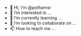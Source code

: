- 👋 Hi, I’m @pothamsr
- 👀 I’m interested in ...
- 🌱 I’m currently learning ...
- 💞️ I’m looking to collaborate on ...
- 📫 How to reach me ...

<!---
pothamsr/pothamsr is a ✨ special ✨ repository because its `README.md` (this file) appears on your GitHub profile.
You can click the Preview link to take a look at your changes.
--->
